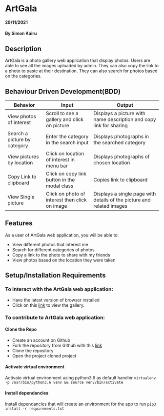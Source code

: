 # ArtGala

#### 29/11/2021  

#### By **Simon Kairu**  

## Description  
 ArtGala is a photo gallery web application that display photos. 
 Users are able to see all the images uploaded by admin. 
 They can also copy the link to a photo to paste at their destination.
 They can also search for photos based on the categories.  

 ## Behaviour Driven Development(BDD) 
| Behavior            | Input                         | Output                        |
| ------------------- | ----------------------------- | ----------------------------- |
| View photos of interest | Scroll to see a gallery and click on picture | Displays a picture with name description and copy link for sharing |
| Search a picture by category | Enter the category in the search input| Displays photographs in the searched category |
| View pictures by location | Click on location of interest in menu bar | Displays photographs of chosen location |
| Copy Link to clipboard | Click on copy link button in the modal class | Copies link to clipboard |
| View Single picture | Click on photo of interest then click on image | Displays a single page with details of the picture and related images |

## Features   
 As a user of ArtGala web application, you will be able to:  
  * View different photos that interest me  
  * Search for different categories of photos  
  * Copy a link to the photo to share with my friends  
  * View photos based on the location they were taken 

  ## Setup/Installation Requirements  
 ### To interact with the ArtGala web application:   
* Have the latest version of browser installed  
* Click on this <a href = "https://artgala.herokuapp.com/">link</a> to view the gallery. 
 
 ### To contribute to ArtGala web application:  
 #### Clone the Repo  
 * Create an account on Github
* Fork the repository from Github with this <a href = "https://github.com/simonkairu/GalaArt.git" >link </a>
* Clone the repository
* Open the project cloned project

####  Activate virtual environment
Activate virtual environment using python3.6 as default handler
    `virtualenv -p /usr/bin/python3.6 venv && source venv/bin/activate`

####  Install dependancies
Install dependancies that will create an environment for the app to run `pip3 install -r requirements.txt`    